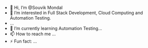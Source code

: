 - 👋 Hi, I’m @Souvik Mondal
- 👀 I’m interested in Full Stack Development, Cloud Computing and Automation Testing.
- ...
- 🌱 I’m currently learning Automation Testing...
- 📫 How to reach me ...
- ⚡ Fun fact: ...

<!---
smondal1alaska/smondal1alaska is a ✨ special ✨ repository because its `README.md` (this file) appears on your GitHub profile.
You can click the Preview link to take a look at your changes.
--->
